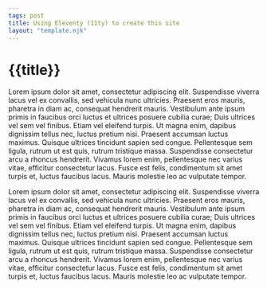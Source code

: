 ```yaml
---
tags: post
title: Using Eleventy (11ty) to create this site
layout: "template.njk"
---
```


# {{title}}

Lorem ipsum dolor sit amet, consectetur adipiscing elit. Suspendisse viverra lacus vel ex convallis, sed vehicula nunc ultricies. Praesent eros mauris, pharetra in diam ac, consequat hendrerit mauris. Vestibulum ante ipsum primis in faucibus orci luctus et ultrices posuere cubilia curae; Duis ultrices vel sem vel finibus. Etiam vel eleifend turpis. Ut magna enim, dapibus dignissim tellus nec, luctus pretium nisi. Praesent accumsan luctus maximus. Quisque ultrices tincidunt sapien sed congue. Pellentesque sem ligula, rutrum ut est quis, rutrum tristique massa. Suspendisse consectetur arcu a rhoncus hendrerit. Vivamus lorem enim, pellentesque nec varius vitae, efficitur consectetur lacus. Fusce est felis, condimentum sit amet turpis et, luctus faucibus lacus. Mauris molestie leo ac vulputate tempor.

Lorem ipsum dolor sit amet, consectetur adipiscing elit. Suspendisse viverra lacus vel ex convallis, sed vehicula nunc ultricies. Praesent eros mauris, pharetra in diam ac, consequat hendrerit mauris. Vestibulum ante ipsum primis in faucibus orci luctus et ultrices posuere cubilia curae; Duis ultrices vel sem vel finibus. Etiam vel eleifend turpis. Ut magna enim, dapibus dignissim tellus nec, luctus pretium nisi. Praesent accumsan luctus maximus. Quisque ultrices tincidunt sapien sed congue. Pellentesque sem ligula, rutrum ut est quis, rutrum tristique massa. Suspendisse consectetur arcu a rhoncus hendrerit. Vivamus lorem enim, pellentesque nec varius vitae, efficitur consectetur lacus. Fusce est felis, condimentum sit amet turpis et, luctus faucibus lacus. Mauris molestie leo ac vulputate tempor.
